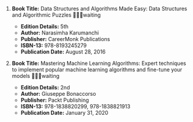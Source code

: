 1. **Book Title:** Data Structures and Algorithms Made Easy: Data Structures and Algorithmic Puzzles 📒🔐🚫waiting
   - **Edition Details:** 5th
   - **Author:** Narasimha Karumanchi
   - **Publisher:** CareerMonk Publications
   - **ISBN-13:** 978-8193245279
   - **Publication Date:** August 28, 2016

2. **Book Title:** Mastering Machine Learning Algorithms: Expert techniques to implement popular machine learning algorithms and fine-tune your models 📒🔐🚫waiting
   - **Edition Details:** 2nd
   - **Author:** Giuseppe Bonaccorso
   - **Publisher:** Packt Publishing
   - **ISBN-13:** 978-1838820299, 978-1838821913
   - **Publication Date:** January 31, 2020
